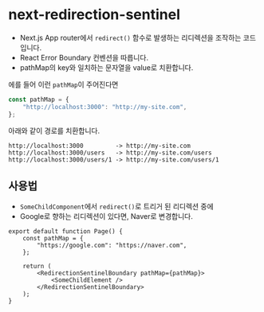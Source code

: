 # next-redirection-sentinel

- Next.js App router에서 `redirect()` 함수로 발생하는 리디렉션을 조작하는 코드입니다.
- React Error Boundary 컨벤션을 따릅니다.
- pathMap의 key와 일치하는 문자열을 value로 치환합니다.

에를 들어 이런 `pathMap`이 주어진다면

```javascript
const pathMap = {
	"http://localhost:3000": "http://my-site.com",
};
```

아래와 같이 경로를 치환합니다.

```plainText
http://localhost:3000         -> http://my-site.com
http://localhost:3000/users   -> http://my-site.com/users
http://localhost:3000/users/1 -> http://my-site.com/users/1
```

## 사용법

- `SomeChildComponent`에서 `redirect()`로 트리거 된 리디렉션 중에
- Google로 향하는 리디렉션이 있다면, Naver로 변경합니다.

```tsx
export default function Page() {
	const pathMap = {
		"https://google.com": "https://naver.com",
	};

	return (
		<RedirectionSentinelBoundary pathMap={pathMap}>
			<SomeChildElement />
		</RedirectionSentinelBoundary>
	);
}
```
